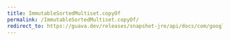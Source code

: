 ```yaml
---
title: ImmutableSortedMultiset.copyOf
permalink: /ImmutableSortedMultiset.copyOf/
redirect_to: https://guava.dev/releases/snapshot-jre/api/docs/com/google/common/collect/ImmutableSortedMultiset.html#copyOf-E:A-
---
```

